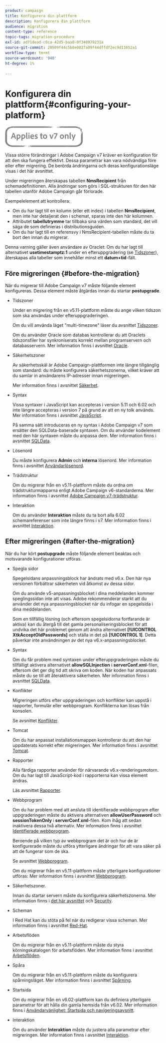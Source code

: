 ```yaml
---
product: campaign
title: Konfigurera din plattform
description: Konfigurera din plattform
audience: migration
content-type: reference
topic-tags: migration-procedure
exl-id: ad71dead-c0ca-42d5-baa8-0f340979231a
source-git-commit: 20509f44c5b8e0827a09f44dffdf2ec9d11652a1
workflow-type: tm+mt
source-wordcount: '940'
ht-degree: 1%

---
```


# Konfigurera din plattform{#configuring-your-platform}

![](../../assets/v7-only.svg)

Vissa större förändringar i Adobe Campaign v7 kräver en konfiguration för att den ska fungera effektivt. Dessa parametrar kan vara nödvändiga före eller efter migrering. De berörda ändringarna och deras konfigurationsläge visas i det här avsnittet.

Under migreringen återskapas tabellen **NmsRecipient** från schemadefinitionen. Alla ändringar som görs i SQL-strukturen för den här tabellen utanför Adobe Campaign går förlorade.

Exempelelement att kontrollera:

* Om du har lagt till en kolumn (eller ett index) i tabellen **NmsRecipient**, men inte har detaljerat den i schemat, sparas inte den här kolumnen.
* Attributet **tabellutrymme** tar tillbaka sina värden som standard, det vill säga de som definieras i distributionsguiden.
* Om du har lagt till en referensvy i NmsRecipient-tabellen måste du ta bort den innan du migrerar.

Denna varning gäller även användare av Oraclet: Om du har lagt till alternativet **usetimestamptz:1** under en efteruppgradering (se [Tidszoner](../../migration/using/general-configurations.md#time-zones)), återskapas alla tabeller som innehåller minst ett **datum+tid**-fält.

## Före migreringen {#before-the-migration}

När du migrerar till Adobe Campaign v7 måste följande element konfigureras. Dessa element måste åtgärdas innan du startar **postupgrade**.

* Tidszoner

   Under en migrering från en v5.11-plattform måste du ange vilken tidszon som ska användas under efteruppgraderingen.

   Om du vill använda läget &quot;multi-timezone&quot; läser du avsnittet [Tidszoner](../../migration/using/general-configurations.md#time-zones).

   Om du använder Oracle som databas kontrollerar du att Oraclets tidszonsfiler har synkroniserats korrekt mellan programservern och databasservern. Mer information finns i avsnittet [Oracle](../../migration/using/general-configurations.md#oracle).

* Säkerhetszoner

   Av säkerhetsskäl är Adobe Campaign-plattformen inte längre tillgänglig som standard: du måste konfigurera säkerhetszonerna, vilket kräver att du samlar in användarens IP-adresser innan migreringen.

   Mer information finns i avsnittet [Säkerhet](../../migration/using/general-configurations.md#security).

* Syntax

   Vissa syntaxer i JavaScript kan accepteras i version 5.11 och 6.02 och inte längre accepteras i version 7 på grund av att en ny tolk används. Mer information finns i avsnittet [JavaScript](../../migration/using/general-configurations.md#javascript).

   På samma sätt introduceras en ny syntax i Adobe Campaign v7 som ersätter den SQLData-baserade syntaxen. Om du använder kodelement med den här syntaxen måste du anpassa dem. Mer information finns i avsnittet [SQLData](../../migration/using/general-configurations.md#sqldata).

* Lösenord

   Du måste konfigurera **Admin** och **interna** lösenord. Mer information finns i avsnittet [Användarlösenord](../../migration/using/before-starting-migration.md#user-passwords).

* Trädstruktur

   Om du migrerar från en v5.11-plattform måste du ordna om trädstrukturmapparna enligt Adobe Campaign v6-standarderna. Mer information finns i avsnittet [Adobe Campaign v7-trädstruktur](../../migration/using/specific-configurations-in-v5-11.md#campaign-vseven-tree-structure).

* Interaktion

   Om du använder **Interaktion** måste du ta bort alla 6.02 schemareferenser som inte längre finns i v7. Mer information finns i avsnittet [Interaktion](../../migration/using/general-configurations.md#interaction).

## Efter migreringen {#after-the-migration}

När du har kört **postupgrade** måste följande element beaktas och motsvarande konfigurationer utföras.

* Spegla sidor

   Spegelsidans anpassningsblock har ändrats med v6.x. Den här nya versionen förbättrar säkerheten vid åtkomst av dessa sidor.

   Om du använde v5-anpassningsblocket i dina meddelanden kommer speglingssidan inte att visas. Adobe rekommenderar starkt att du använder det nya anpassningsblocket när du infogar en spegelsida i dina meddelanden.

   Som en tillfällig lösning (och eftersom spegelsidorna fortfarande är aktiva) kan du återgå till det gamla personaliseringsblocket för att undvika det här problemet genom att ändra alternativet **[!UICONTROL XtkAcceptOldPasswords]** och ställa in det på **[!UICONTROL 1]**. Detta påverkar inte användningen av det nya v6.x-anpassningsblocket.

* Syntax

   Om du får problem med syntaxen under efteruppgraderingen måste du tillfälligt aktivera alternativet **allowSQLInjection** i **serverConf.xml**-filen, eftersom det ger dig tid att skriva om koden. När koden har anpassats måste du se till att återaktivera säkerheten. Mer information finns i avsnittet [SQLData](../../migration/using/general-configurations.md#sqldata).

* Konflikter

   Migreringen utförs efter uppgraderingen och konflikter kan uppstå i rapporter, formulär eller webbprogram. Konflikterna kan lösas från konsolen.

   Se avsnittet [Konflikter](../../migration/using/general-configurations.md#conflicts).

* Tomcat

   Om du har anpassat installationsmappen kontrollerar du att den har uppdaterats korrekt efter migreringen. Mer information finns i avsnittet [Tomcat](../../migration/using/general-configurations.md#tomcat).

* Rapporter

   Alla färdiga rapporter använder för närvarande v6.x-renderingsmotorn. Om du har lagt till JavaScript-kod i rapporterna kan vissa element ändras.

   Läs avsnittet [Rapporter](../../migration/using/general-configurations.md#reports).

* Webbprogram

   Om du har problem med att ansluta till identifierade webbprogram efter uppgraderingen måste du aktivera alternativen **allowUserPassword** och **sessionTokenOnly** i **serverConf.xml**-filen. Kom ihåg att sedan inaktivera dessa två alternativ. Mer information finns i avsnittet [Identifierade webbprogram](../../migration/using/general-configurations.md#identified-web-applications).

   Beroende på vilken typ av webbprogram det är och hur de är konfigurerade måste du utföra ytterligare ändringar för att vara säker på att de fungerar som de ska.

   Se avsnittet [Webbprogram](../../migration/using/general-configurations.md#web-applications).

   Om du migrerar från en v5.11-plattform måste ytterligare konfigurationer utföras: Mer information finns i avsnittet [Webbprogram](../../migration/using/specific-configurations-in-v5-11.md#web-applications).

* Säkerhetszoner.

   Innan du startar servern måste du konfigurera säkerhetszonerna. Mer information finns i [det här avsnittet](../../installation/using/security-zones.md) och [Security](../../migration/using/general-configurations.md#security).

* Scheman

   I Red Hat kan du stöta på fel när du redigerar vissa scheman. Mer information finns i avsnittet [Red-Hat](../../migration/using/general-configurations.md#red-hat).

* Arbetsflöden

   Om du migrerar från en v5.11-plattform måste du styra körningskatalogen för arbetsflöden. Mer information finns i avsnittet [Arbetsflöden](../../migration/using/specific-configurations-in-v5-11.md#workflows).

* Spåra

   Om du migrerar från en v5.11-plattform måste du konfigurera spårningsläget. Mer information finns i avsnittet [Spårning](../../migration/using/specific-configurations-in-v5-11.md#tracking).

* Startsida

   Om du migrerar från en v6.02-plattform kan du definiera ytterligare parametrar för att hålla din gamla hemsida från v6.02. Mer information finns i [Användarvänlighet: Startsida och navigeringsavsnitt](../../migration/using/specific-configurations-in-v6-02.md#user-friendliness--home-page-and-navigation).

* Interaktion

   Om du använder **Interaktion** måste du justera alla parametrar efter migreringen. Mer information finns i avsnittet [Interaktion](../../migration/using/general-configurations.md#interaction).
